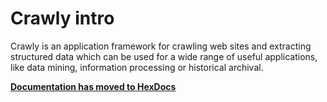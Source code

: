 # Crawly intro

Crawly is an application framework for crawling web sites and
extracting structured data which can be used for a wide range of
useful applications, like data mining, information processing or
historical archival.

**[Documentation has moved to HexDocs](https://hexdocs.pm/crawly/readme.html)**
